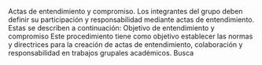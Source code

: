 

Actas de entendimiento y compromiso. Los integrantes del grupo deben definir su participación y responsabilidad mediante actas de entendimiento. Estas se describen a continuación: Objetivo de entendimiento y compromiso Este procedimiento tiene como objetivo establecer las normas y directrices para la creación de actas de entendimiento, colaboración y responsabilidad en trabajos grupales académicos. Busca
